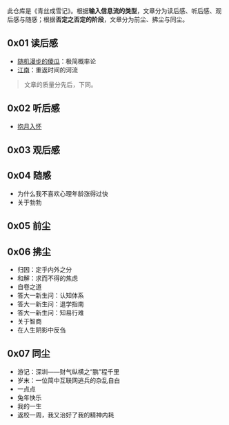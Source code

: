 此仓库是《青丝成雪记》。根据**输入信息流的类型**，文章分为读后感、听后感、观后感与随感；根据**否定之否定的阶段**，文章分为前尘、拂尘与同尘。

## 0x01 读后感

- [随机漫步的傻瓜](https://book.douban.com/subject/10773362/)：极简概率论
- [江南](https://book.douban.com/subject/34461199/)：重返时间的河流

> 文章的质量分先后，下同。

## 0x02 听后感

- [抱月入怀](https://youtu.be/znOB4GNUO7U)

## 0x03 观后感

## 0x04 随感

- 为什么我不喜欢心理年龄涨得过快
- 关于勃勃

## 0x05 前尘

## 0x06 拂尘

- 归因：定乎内外之分
- 和解：求而不得的焦虑
- 自卷之道
- 答大一新生问：认知体系
- 答大一新生问：退学指南
- 答大一新生问：知易行难
- 关于智商
- 在人生阴影中反刍

## 0x07 同尘

- 游记：深圳——财气纵横之“鹏”程千里
- 岁末：一位简中互联网逃兵的杂乱自白
- 一点点
- 兔年快乐
- 我的一生
- 返校一周，我又治好了我的精神内耗